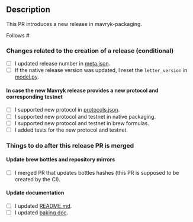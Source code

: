 ## Description

This PR introduces a new <!-- insert new version here --> release in mavryk-packaging.

<!-- Depending on the type of the release some of the points below can be omitted.

E.g. in case we introduce a new changes to our native packages, it's not necessary to bump
used Mavryk sources, create a new release in this repository and update brew formulas.
-->

<!-- List issues which are going to be resolved in the new packages from this
release. Write 'None' if there are no related issues.

For example:
Follows #202, #210
-->

Follows #

### Changes related to the creation of a release (conditional)

- [ ] I updated release number in [meta.json](/mavryk-network/mavryk-packaging/tree/master/meta.json).
- [ ] If the native release version was updated, I reset the `letter_version` in [model.py](/mavryk-network/mavryk-packaging/tree/master/docker/package/model.py).

#### In case the new Mavryk release provides a new protocol and corresponding testnet

- [ ] I supported new protocol in [protocols.json](/mavryk-network/mavryk-packaging/tree/master/protocols.json).
- [ ] I supported new protocol and testnet in native packaging.
- [ ] I supported new protocol and testnet in brew formulas.
- [ ] I added tests for the new protocol and testnet.

### Things to do after this release PR is merged

<!--
Some of the changes are done after the new release is created, consider following
and checking unfinished points in the merged release PR using this template.
-->

#### Update brew bottles and repository mirrors
- [ ] I merged PR that updates bottles hashes (this PR is supposed to be created by the CI).

#### Update documentation

- [ ] I updated [README.md](/mavryk-network/mavryk-packaging/tree/master/README.md).
- [ ] I updated [baking doc](/mavryk-network/mavryk-packaging/tree/master/docs/baking.md).
